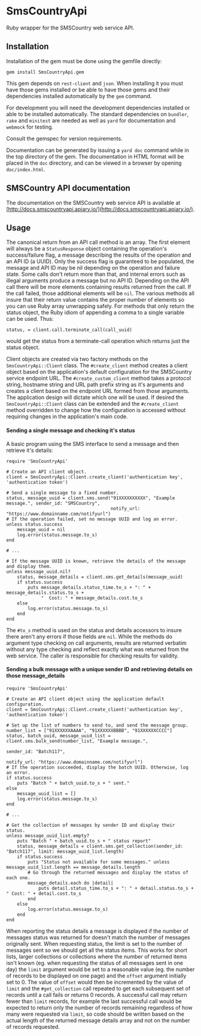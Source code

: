 # SmsCountryApi

Ruby wrapper for the SMSCountry web service API.

## Installation

Installation of the gem must be done using the gemfile directly:

    gem install SmsCountryApi.gem

This gem depends on `rest-client` and `json`. When installing it you must
have those gems installed or be able to have those gems and their dependencies
installed automatically by the `gem` command.

For development you will need the development dependencies installed or able to
be installed automatically. The standard dependencies on `bundler`, `rake` and
`minitest` are needed as well as `yard` for documentation and `webmock` for testing.

Consult the gemspec for version requirements.

Documentation can be generated by issuing a `yard doc` command while in the top directory
of the gem. The documentation in HTML format will be placed in the `doc` directory, and
can be viewed in a browser by opening `doc/index.html`.

## SMSCountry API documentation

The documentation on the SMSCountry web service API is available at
[http://docs.smscountryapi.apiary.io/](http://docs.smscountryapi.apiary.io/).

## Usage

The canonical return from an API call method is an array. The first element will always
be a `StatusResponse` object containing the operation's success/failure flag, a message
describing the results of the operation and an API ID (a UUID). Only the success flag
is guaranteed to be populated, the message and API ID may be nil depending on the operation
and failure state. Some calls don't return more than that, and internal errors such as
illegal arguments produce a message but no API ID. Depending on the API call
there will be more elements containing results returned from the call. If the call failed,
those additional elements will be `nil`. The various methods all insure that their return
value contains the proper number of elements so you can use Ruby array unwrapping safely.
For methods that only return the status object, the Ruby idiom of appending a comma to a
single variable can be used. Thus:

    status, = client.call.terminate_call(call_uuid)

would get the status from a terminate-call operation which returns just the status object.

Client objects are created via two factory methods on the `SmsCountryApi::Client` class. The
`#create_client` method creates a client object based on the application's default configuration
for the SMSCountry service endpoint URL. The `#create_custom_client` method takes a protocol
string, hostname string and URL path prefix string as it's arguments and creates a client based
on the endpoint URL formed from those arguments. The application design will dictate which one will
be used. If desired the `SmsCountryApi::Client` class can be extended and the `#create_client`
method overridden to change how the configuration is accessed without requiring changes in the
application's main code.

#### Sending a single message and checking it's status

A basic program using the SMS interface to send a message and then retrieve it's details:

    require 'SmsCountryApi'

    # Create an API client object.
    client = SmsCountryApi::Client.create_client('authentication key', 'authentication token')

    # Send a single message to a fixed number.
    status, message_uuid = client.sms.send("91XXXXXXXXXX", "Example message.", sender_id: "SMSCountry",
                                           notify_url: "https://www.domainname.com/notifyurl")
    # If the operation failed, set no message UUID and log an error.
    unless status.success
        message_uuid = nil
        log.error(status.message.to_s)
    end

    # ...

    # If the message UUID is known, retrieve the details of the message and display them.
    unless message_uuid.nil?
        status, message_details = client.sms.get_details(message_uuid)
        if status.success
            puts message_details.status_time.to_s + ": " + message_details.status.to_s +
                 "  Cost: " + message_details.cost.to_s
        else
            log.error(status.message.to_s)
        end
    end

The `#to_s` method is used on the status and details accessors to insure there aren't any errors
if those fields are `nil`. While the methods do argument type checking on call arguments, results
are returned verbatim without any type checking and reflect exactly what was returned from the
web service. The caller is responsible for checking results for validity.

#### Sending a bulk message with a unique sender ID and retrieving details on those message_details

    require 'SmsCountryApi'

    # Create an API client object using the application default configuration.
    client = SmsCountryApi::Client.create_client('authentication key', 'authentication token')

    # Set up the list of numbers to send to, and send the message group.
    number_list = ["91XXXXXXAAAA", "91XXXXXXBBBB", "91XXXXXXCCCC"]
    status, batch_uuid, message_uuid_list = client.sms.bulk_send(number_list, "Example message.",
                                                                 sender_id: "Batch117",
                                                                 notify_url: "https://www.domainname.com/notifyurl")
    # If the operation succeeded, display the batch UUID. Otherwise, log an error.
    if status.success
        puts "Batch " + batch_uuid.to_s + " sent."
    else
        message_uuid_list = []
        log.error(status.message.to_s)
    end

    # ...

    # Get the collection of messages by sender ID and display their status.
    unless message_uuid_list.empty?
        puts "Batch " + batch_uuid.to_s + " status report"
        status, message_details = client.sms.get_collection(sender_id: "Batch117", limit: message_uuid_list.length)
        if status.success
            puts "Status not available for some messages." unless message_uuid_list.length == message_details.length
            # Go through the returned messages and display the status of each one.
            message_details.each do |detail|
                puts detail.status_time.to_s + ": " + detail.status.to_s + " Cost: " + detail.cost.to_s
            end
        else
            log.error(status.message.to_s)
        end
    end

When reporting the status details a message is displayed if the number of messages status was returned for
doesn't match the number of messages originally sent. When requesting status, the limit is set to the number
of messages sent so we should get all the status items. This works for short lists, larger collections or
collections where the number of returned items isn't known (eg. when requesting the status of all messages
sent in one day) the `limit` argument would be set to a reasonable value (eg. the number of records to be
displayed on one page) and the `offset` argument initially set to 0. The value of `offset` would then be
incremented by the value of `limit` and the `#get_collection` call repeated to get each subsequent set of
records until a call fails or returns 0 records. A successful call may return fewer than `limit` records,
for example the last successful call would be expected to return only the number of records remaining
regardless of how many were requested via `limit`, so code should be written based on the actual length of
the returned message details array and not on the number of records requested.
